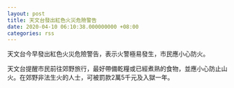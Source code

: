 ```yaml
---
layout: post
title: 天文台發出紅色火災危險警告
date: 2020-04-10 06:10:38.000000000 +08:00
categories: rss
---
```


天文台今早發出紅色火災危險警告，表示火警極易發生，市民應小心防火。

天文台提醒市民前往郊野旅行，最好帶備乾糧或已經煮熟的食物，並應小心防止山火。在郊野非法生火的人士，可被罰款2萬5千元及入獄一年。
